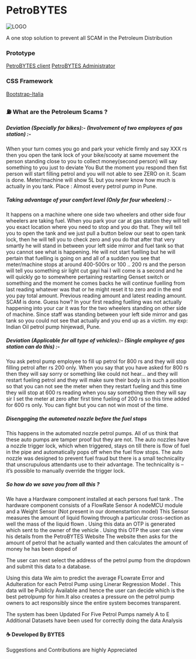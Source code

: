 # PetroBYTES
 ![LOGO](https://driller.000webhostapp.com/client/favicon.png)
 
 A one stop solution to prevent all SCAM in the Petroleum Distribution
 
### Prototype
[PetroBYTES client](https://driller.000webhostapp.com/client/)
[PetroBYTES Administrator](https://driller.000webhostapp.com/administrator/)

### CSS Framework
[Bootstrap-Italia](https://italia.github.io/bootstrap-italia/)

 
### :fuelpump: What are the Petroleum Scams ? 

##### Deviation (Specially for bikes):- (Involvement of two employees of gas station) :- 
When your turn comes you go and park your vehicle firmly and say XXX rs then you open the tank lock of your bike/scooty at same movement the person standing close to you to collect money(second person) will say something to you just to deviate You But the moment you respond then fist person will start filling petrol and you will not able to see ZERO on it. Scam is done. Meter/machine will show 5L but you never know how much is actually in you tank. 
Place : Almost every petrol pump in Pune.

##### Taking advantage of your comfort level (Only for four wheelers) :-  
 It happens on a machine where one side two wheelers and other side four wheelers are taking fuel. When you park your car at gas station they will tell you exact location where you need to stop and you do that. They will tell you to open the tank and we just pull a button below our seat to open tank lock, then he will tell you to check zero and you do that after that very smartly he will stand in between your left side mirror and fuel tank so that you cannot see what is happening. He will not start fuelling but he will pertain that fuelling is going on and all of a sudden you see that meter/machine stops at around 400-500rs or 100 .. 200 rs and the person will tell you something sir light cut gayi hai I will come is a second and he will quickly go to somewhere pertaining restarting Genset switch or something and the moment he comes backs he will continue fuelling from last reading whatever was that or he might reset it to zero and in the end you pay total amount. Previous reading amount and latest reading amount. SCAM is done. Guess how? In your first reading fuelling was not actually happening into your car it was for the two wheelers standing on other side of machine. Since staff was standing between your left side mirror and gas tank so you could not see that actually and you end up as a victim.
my exp: Indian Oil petrol pump hinjewadi, Pune.

##### Deviation (Applicable for all type of vehicles):- (Single employee of gas station can do this) :-  
You ask petrol pump employee to fill up petrol for 800 rs and they will stop filling petrol after rs 200 only. When you say that you have asked for 800 rs then they will say sorry or something like could not hear... and they will restart fueling petrol and they will make sure their body is in such a position so that you can not see the meter when they restart fueling and this time they will stop at 600 rs reading when you say something then they will say sir I set the meter at zero after first time fueling of 200 rs so this time added for 600 rs only. You can fight but you can not win most of the time.

 ##### Disengaging the automated nozzle before the fuel stops 
This happens in the automated nozzle petrol pumps. All of us think that these auto pumps are tamper proof but they are not. The auto nozzles have a nozzle trigger lock, which when triggered, stays on till there is flow of fuel in the pipe and automatically pops off when the fuel flow stops. The auto nozzle was designed to prevent fuel fraud but there is a small technicality that unscrupulous attendants use to their advantage. The technicality is – it’s possible to manually override the trigger lock.


##### So how do we save you from all this ? 

We have a Hardware component installed at each persons fuel tank . The hardware component consists of a FlowRate Sensor A nodeMCU module and a Weight Sensor (Not present in our domenstartion model) 
This Sensor measures the amount of liquid flowing through a particular cross-section as well the mass of the liquid flown . Using this data an OTP is generated which sent to the owner of the vehicle . Using this OTP the user can view his details from the PetroBYTES Website
The website then asks for the amount of petrol that he actually wanted and then calculates the amount of money he has been doped of 

The user can next select the address of the petrol pump from the dropdown and submit this data to a database.

Using this data We aim to predict the average FLowrate Error and Adulteration for each Petrol Pump using Linerar Regression Model . This data will be Publicly Available and hence the user can decide which is the best petrolpump for him.It also creates a pressure on the petrol pump owners to act responsibly since the entire system becomes transparent.

The system has been Updated For Five Petrol Pumps namely A to E
Additional Datasets have been used for correctly doing the data Analysis

#### :coffee: Developed By BYTES
Suggestions and Contributions are highly Appreciated
